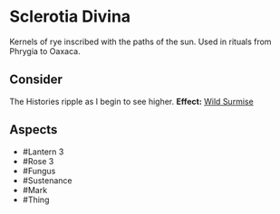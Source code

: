 # Sclerotia Divina
Kernels of rye inscribed with the paths of the sun. Used in rituals from Phrygia to Oaxaca.
## Consider
The Histories ripple as I begin to see higher.
**Effect:** [Wild Surmise](https://uadaf.theevilroot.xyz/rowenarium/element/wild.surmise)
## Aspects
- #Lantern 3
- #Rose 3
- #Fungus
- #Sustenance
- #Mark
 - #Thing
